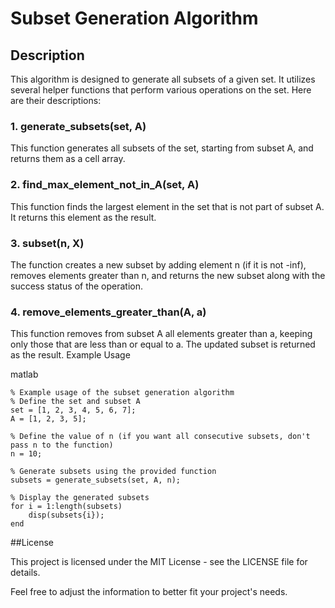# Subset Generation Algorithm
## Description

This algorithm is designed to generate all subsets of a given set. It utilizes several helper functions that perform various operations on the set. Here are their descriptions:
### 1. generate_subsets(set, A)

This function generates all subsets of the set, starting from subset A, and returns them as a cell array.
### 2. find_max_element_not_in_A(set, A)

This function finds the largest element in the set that is not part of subset A. It returns this element as the result.
### 3. subset(n, X)

The function creates a new subset by adding element n (if it is not -inf), removes elements greater than n, and returns the new subset along with the success status of the operation.
### 4. remove_elements_greater_than(A, a)

This function removes from subset A all elements greater than a, keeping only those that are less than or equal to a. The updated subset is returned as the result.
Example Usage

matlab
```
% Example usage of the subset generation algorithm
% Define the set and subset A
set = [1, 2, 3, 4, 5, 6, 7];
A = [1, 2, 3, 5];

% Define the value of n (if you want all consecutive subsets, don't pass n to the function)
n = 10;

% Generate subsets using the provided function
subsets = generate_subsets(set, A, n);

% Display the generated subsets
for i = 1:length(subsets)
    disp(subsets{i});
end
```
##License

This project is licensed under the MIT License - see the LICENSE file for details.

Feel free to adjust the information to better fit your project's needs.
